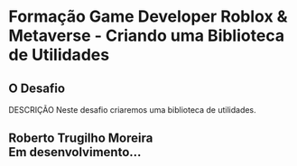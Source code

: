 # Formação Game Developer Roblox & Metaverse - Criando uma Biblioteca de Utilidades

## O Desafio

DESCRIÇÃO
Neste desafio criaremos uma biblioteca de utilidades.


## Roberto Trugilho Moreira<br> Em desenvolvimento...
